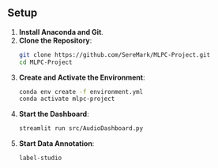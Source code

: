 ## Setup

1. **Install Anaconda and Git**.  
2. **Clone the Repository**:  
   ```bash
   git clone https://github.com/SereMark/MLPC-Project.git
   cd MLPC-Project
   ```
3. **Create and Activate the Environment**:  
   ```bash
   conda env create -f environment.yml
   conda activate mlpc-project
   ```
4. **Start the Dashboard**:  
   ```bash
   streamlit run src/AudioDashboard.py
   ```
5. **Start Data Annotation**:  
   ```bash
   label-studio
   ```
